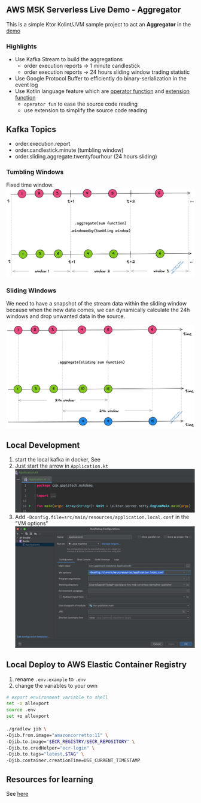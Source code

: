 ## AWS MSK Serverless Live Demo - Aggregator
This is a simple Ktor Kolint/JVM sample project to act an **Aggregator** in the 
[demo](https://github.com/gaplo917/aws-msk-v2-serverless-demo)

### Highlights
- Use Kafka Stream to build the aggregations
  - order execution reports -> 1 minute candlestick
  - order execution reports -> 24 hours sliding window trading statistic
- Use Google Protocol Buffer to efficiently do binary-serialization in the event log
- Use Kotlin language feature which are [operator function](https://kotlinlang.org/docs/operator-overloading.html) 
and [extension function](https://kotlinlang.org/docs/extensions.html)
  - `operator fun` to ease the source code reading
  - use extension to simplify the source code reading


## Kafka Topics
- order.execution.report
- order.candlestick.minute (tumbling window)
- order.sliding.aggregate.twentyfourhour (24 hours sliding)


### Tumbling Windows
Fixed time window.
![](./kafka-stream-agg-windowed.png)

### Sliding Windows
We need to have a snapshot of the stream data within the sliding window because when the new data
comes, we can dynamically calculate the 24h windows and drop unwanted data in the source.

![](./kafka-stream-sliding-window.png)

## Local Development

1. start the local kafka in docker, See
2. Just start the arrow in `Application.kt`
   ![](./intelij-ktor-play-button.png)
3. Add `-Dconfig.file=src/main/resources/application.local.conf` in the "VM options"
   ![](./intelij-ktor-vm-options.png)

## Local Deploy to AWS Elastic Container Registry

1. rename `.env.example` to `.env`
2. change the variables to your own 

```bash
# export environment variable to shell
set -o allexport
source .env
set +o allexport

./gradlew jib \
-Djib.from.image="amazoncorretto:11" \
-Djib.to.image="$ECR_REGISTRY/$ECR_REPOSITORY" \
-Djib.to.credHelper="ecr-login" \
-Djib.to.tags="latest,$TAG" \
-Djib.container.creationTime=USE_CURRENT_TIMESTAMP
```

## Resources for learning

See [here](https://github.com/gaplo917/aws-msk-v2-serverless-demo)